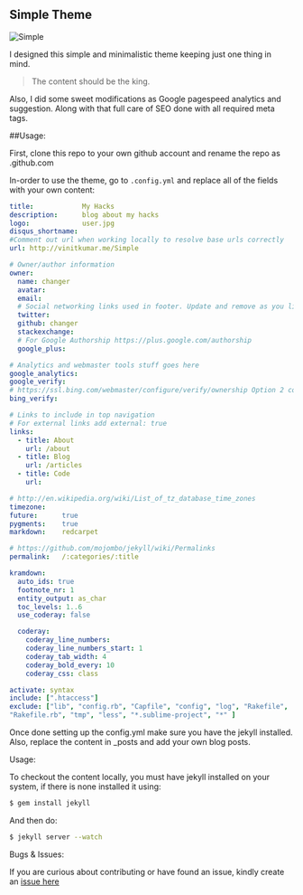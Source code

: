 ## Simple Theme

![Simple](http://i.imgflip.com/5r5tp.gif)

I designed this simple and minimalistic theme keeping just one thing in mind. 
> The content should be the king.

Also, I did some sweet modifications as Google pagespeed analytics and suggestion. Along with that full care of SEO done with all required meta tags.

##Usage:

First, clone this repo to your own github account and rename the repo as <githubusernmae>.github.com

In-order to use the theme, go to `.config.yml`  and replace all of the fields with your own content:

```yaml
title:            My Hacks
description:      blog about my hacks
logo:             user.jpg
disqus_shortname:
#Comment out url when working locally to resolve base urls correctly
url: http://vinitkumar.me/Simple              

# Owner/author information
owner:
  name: changer          
  avatar:        
  email:          
  # Social networking links used in footer. Update and remove as you like.
  twitter:       
  github: changer        
  stackexchange:  
  # For Google Authorship https://plus.google.com/authorship
  google_plus: 

# Analytics and webmaster tools stuff goes here
google_analytics:  
google_verify:
# https://ssl.bing.com/webmaster/configure/verify/ownership Option 2 content= goes here
bing_verify:

# Links to include in top navigation
# For external links add external: true
links:
  - title: About
    url: /about
  - title: Blog
    url: /articles
  - title: Code
    url: 

# http://en.wikipedia.org/wiki/List_of_tz_database_time_zones
timezone:    
future:      true
pygments:    true
markdown:    redcarpet

# https://github.com/mojombo/jekyll/wiki/Permalinks
permalink:   /:categories/:title

kramdown:
  auto_ids: true
  footnote_nr: 1
  entity_output: as_char
  toc_levels: 1..6
  use_coderay: false

  coderay:
    coderay_line_numbers:
    coderay_line_numbers_start: 1
    coderay_tab_width: 4
    coderay_bold_every: 10
    coderay_css: class

activate: syntax
include: [".htaccess"]
exclude: ["lib", "config.rb", "Capfile", "config", "log", "Rakefile",
"Rakefile.rb", "tmp", "less", "*.sublime-project", "*" ]
```

Once done setting up the config.yml make sure you have the jekyll installed. Also, replace the content in _posts and add your own blog posts.

Usage:

To checkout the content locally, you must have jekyll installed on your
system, if there is none installed it using:

```bash
$ gem install jekyll
```
And then do:

```bash
$ jekyll server --watch
```
Bugs & Issues:

If you are curious about contributing or have found an issue, kindly
create an [issue here](https://github.com/vinitkumar/Simple/issues)





